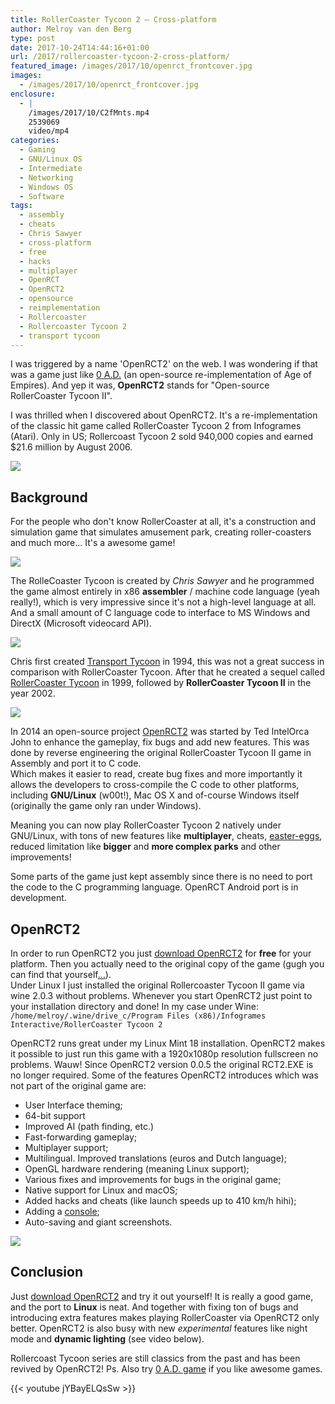 ```yaml
---
title: RollerCoaster Tycoon 2 – Cross-platform
author: Melroy van den Berg
type: post
date: 2017-10-24T14:44:16+01:00
url: /2017/rollercoaster-tycoon-2-cross-platform/
featured_image: /images/2017/10/openrct_frontcover.jpg
images:
  - /images/2017/10/openrct_frontcover.jpg
enclosure:
  - |
    /images/2017/10/C2fMnts.mp4
    2539069
    video/mp4
categories:
  - Gaming
  - GNU/Linux OS
  - Intermediate
  - Networking
  - Windows OS
  - Software
tags:
  - assembly
  - cheats
  - Chris Sawyer
  - cross-platform
  - free
  - hacks
  - multiplayer
  - OpenRCT
  - OpenRCT2
  - opensource
  - reimplementation
  - Rollercoaster
  - Rollercoaster Tycoon 2
  - transport tycoon
---
```


I was triggered by a name 'OpenRCT2' on the web. I was wondering if that was a game just like [0 A.D.](https://play0ad.com/) (an open-source re-implementation of Age of Empires). And yep it was, **OpenRCT2** stands for "Open-source RollerCoaster Tycoon II".

I was thrilled when I discovered about OpenRCT2. It's a re-implementation of the classic hit game called RollerCoaster Tycoon 2 from Infogrames (Atari). Only in US; Rollercoast Tycoon 2 sold 940,000 copies and earned $21.6 million by August 2006.

![](/images/2017/10/roller_coaster_tycoon_2.png)

## Background

For the people who don't know RollerCoaster at all, it's a construction and simulation game that simulates amusement park, creating roller-coasters and much more&#8230; It's a awesome game!

![](/images/2017/10/chris-sawyer.jpg)

The RolleCoaster Tycoon is created by _Chris Sawyer_ and he programmed the game almost entirely in x86 **assembler** / machine code language (yeah really!), which is very impressive since it's not a high-level language at all. And a small amount of C language code to interface to MS Windows and DirectX (Microsoft videocard API).

![](/images/2017/10/Rollercoaster_Tycoon_logo.png)

Chris first created [Transport Tycoon](http://www.transporttycoon.com/) in 1994, this was not a great success in comparison with RollerCoaster Tycoon. After that he created a sequel called [RollerCoaster Tycoon](http://www.chrissawyergames.com/info.htm) in 1999, followed by **RollerCoaster Tycoon II** in the year 2002.

![](/images/2017/10/openrct.png)

In 2014 an open-source project [OpenRCT2](https://openrct2.org/) was started by Ted IntelOrca John to enhance the gameplay, fix bugs and add new features. This was done by reverse engineering the original RollerCoaster Tycoon II game in Assembly and port it to C code.  
Which makes it easier to read, create bug fixes and more importantly it allows the developers to cross-compile the C code to other platforms, including **GNU/Linux** (w00t!), Mac OS X and of-course Windows itself (originally the game only ran under Windows).

Meaning you can now play RollerCoaster Tycoon 2 natively under GNU/Linux, with tons of new features like **multiplayer**, cheats, [easter-eggs](https://github.com/OpenRCT2/OpenRCT2/wiki/Easter-Eggs), reduced limitation like **bigger** and **more complex parks** and other improvements!

Some parts of the game just kept assembly since there is no need to port the code to the C programming language. OpenRCT Android port is in development.

## OpenRCT2

In order to run OpenRCT2 you just [download OpenRCT2](https://openrct2.org/downloads) for **free** for your platform. Then you actually need to the original copy of the game (gugh you can find that yourself[&#8230;](https://1337x.to/torrent/1015897/Rollercoaster-Tycoon-2-GOG-com/)).  
Under Linux I just installed the original Rollercoaster Tycoon II game via wine 2.0.3 without problems. Whenever you start OpenRCT2 just point to your installation directory and done! In my case under Wine: `/home/melroy/.wine/drive_c/Program Files (x86)/Infogrames Interactive/RollerCoaster Tycoon 2`

OpenRCT2 runs great under my Linux Mint 18 installation. OpenRCT2 makes it possible to just run this game with a 1920x1080p resolution fullscreen no problems. Wauw! Since OpenRCT2 version 0.0.5 the original RCT2.EXE is no longer required. Some of the features OpenRCT2 introduces which was not part of the original game are:

- User Interface theming;
- 64-bit support
- Improved AI (path finding, etc.)
- Fast-forwarding gameplay;
- Multiplayer support;
- Multilingual. Improved translations (euros and Dutch language);
- OpenGL hardware rendering (meaning Linux support);
- Various fixes and improvements for bugs in the original game;
- Native support for Linux and macOS;
- Added hacks and cheats (like launch speeds up to 410 km/h hihi);
- Adding a [console](https://github.com/OpenRCT2/OpenRCT2/wiki/Console);
- Auto-saving and giant screenshots.

![](/images/2017/10/openrct2.png)

## Conclusion

Just [download OpenRCT2](https://openrct2.org/downloads) and try it out yourself! It is really a good game, and the port to **Linux** is neat. And together with fixing ton of bugs and introducing extra features makes playing RollerCoaster via OpenRCT2 only better. OpenRCT2 is also busy with new _experimental_ features like night mode and **dynamic lighting** (see video below).

Rollercoast Tycoon series are still classics from the past and has been revived by OpenRCT2! Ps. Also try [0 A.D. game](https://play0ad.com/download/) if you like awesome games.

{{< youtube jYBayELQsSw  >}}
